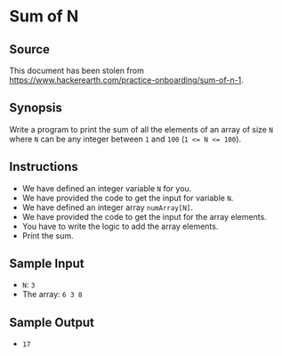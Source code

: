 Sum of N
========

Source
------

This document has been stolen from <https://www.hackerearth.com/practice-onboarding/sum-of-n-1>.

Synopsis
--------

Write a program to print the sum of all the elements of an array of size `N` where `N` can be any integer between `1` and `100` (`1 <= N <= 100`).

Instructions
------------

  * We have defined an integer variable `N` for you.
  * We have provided the code to get the input for variable `N`.
  * We have defined an integer array `numArray[N]`.
  * We have provided the code to get the input for the array elements.
  * You have to write the logic to add the array elements.
  * Print the sum.

Sample Input
------------

  * `N`: `3`
  * The array: `6 3 8`

Sample Output
-------------

  * `17`

